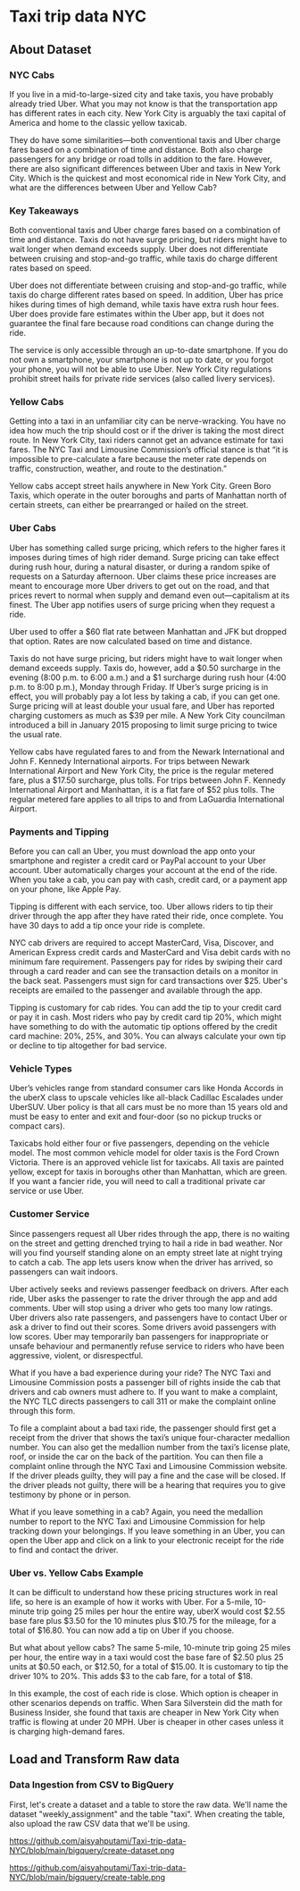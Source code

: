 # Taxi trip data NYC

## About Dataset

### NYC Cabs
If you live in a mid-to-large-sized city and take taxis, you have probably already tried Uber. What you may not know is that the transportation app has different rates in each city. New York City is arguably the taxi capital of America and home to the classic yellow taxicab.

They do have some similarities—both conventional taxis and Uber charge fares based on a combination of time and distance. Both also charge passengers for any bridge or road tolls in addition to the fare. However, there are also significant differences between Uber and taxis in New York City. Which is the quickest and most economical ride in New York City, and what are the differences between Uber and Yellow Cab?

### Key Takeaways
Both conventional taxis and Uber charge fares based on a combination of time and distance.
Taxis do not have surge pricing, but riders might have to wait longer when demand exceeds supply.
Uber does not differentiate between cruising and stop-and-go traffic, while taxis do charge different rates based on speed.

Uber does not differentiate between cruising and stop-and-go traffic, while taxis do charge different rates based on speed. In addition, Uber has price hikes during times of high demand, while taxis have extra rush hour fees. Uber does provide fare estimates within the Uber app, but it does not guarantee the final fare because road conditions can change during the ride.

The service is only accessible through an up-to-date smartphone. If you do not own a smartphone, your smartphone is not up to date, or you forgot your phone, you will not be able to use Uber. New York City regulations prohibit street hails for private ride services (also called livery services).

### Yellow Cabs
Getting into a taxi in an unfamiliar city can be nerve-wracking. You have no idea how much the trip should cost or if the driver is taking the most direct route. In New York City, taxi riders cannot get an advance estimate for taxi fares. The NYC Taxi and Limousine Commission’s official stance is that “it is impossible to pre-calculate a fare because the meter rate depends on traffic, construction, weather, and route to the destination.”

Yellow cabs accept street hails anywhere in New York City. Green Boro Taxis, which operate in the outer boroughs and parts of Manhattan north of certain streets, can either be prearranged or hailed on the street.

### Uber Cabs
Uber has something called surge pricing, which refers to the higher fares it imposes during times of high rider demand. Surge pricing can take effect during rush hour, during a natural disaster, or during a random spike of requests on a Saturday afternoon. Uber claims these price increases are meant to encourage more Uber drivers to get out on the road, and that prices revert to normal when supply and demand even out—capitalism at its finest. The Uber app notifies users of surge pricing when they request a ride.

Uber used to offer a $60 flat rate between Manhattan and JFK but dropped that option. Rates are now calculated based on time and distance.

Taxis do not have surge pricing, but riders might have to wait longer when demand exceeds supply. Taxis do, however, add a $0.50 surcharge in the evening (8:00 p.m. to 6:00 a.m.) and a $1 surcharge during rush hour (4:00 p.m. to 8:00 p.m.), Monday through Friday. If Uber’s surge pricing is in effect, you will probably pay a lot less by taking a cab, if you can get one. Surge pricing will at least double your usual fare, and Uber has reported charging customers as much as $39 per mile. A New York City councilman introduced a bill in January 2015 proposing to limit surge pricing to twice the usual rate.

Yellow cabs have regulated fares to and from the Newark International and John F. Kennedy International airports. For trips between Newark International Airport and New York City, the price is the regular metered fare, plus a $17.50 surcharge, plus tolls. For trips between John F. Kennedy International Airport and Manhattan, it is a flat fare of $52 plus tolls. The regular metered fare applies to all trips to and from LaGuardia International Airport.

### Payments and Tipping
Before you can call an Uber, you must download the app onto your smartphone and register a credit card or PayPal account to your Uber account. Uber automatically charges your account at the end of the ride. When you take a cab, you can pay with cash, credit card, or a payment app on your phone, like Apple Pay.

Tipping is different with each service, too. Uber allows riders to tip their driver through the app after they have rated their ride, once complete. You have 30 days to add a tip once your ride is complete.

NYC cab drivers are required to accept MasterCard, Visa, Discover, and American Express credit cards and MasterCard and Visa debit cards with no minimum fare requirement. Passengers pay for rides by swiping their card through a card reader and can see the transaction details on a monitor in the back seat. Passengers must sign for card transactions over $25. Uber's receipts are emailed to the passenger and available through the app.

Tipping is customary for cab rides. You can add the tip to your credit card or pay it in cash. Most riders who pay by credit card tip 20%, which might have something to do with the automatic tip options offered by the credit card machine: 20%, 25%, and 30%. You can always calculate your own tip or decline to tip altogether for bad service.

### Vehicle Types
Uber’s vehicles range from standard consumer cars like Honda Accords in the uberX class to upscale vehicles like all-black Cadillac Escalades under UberSUV. Uber policy is that all cars must be no more than 15 years old and must be easy to enter and exit and four-door (so no pickup trucks or compact cars).

Taxicabs hold either four or five passengers, depending on the vehicle model. The most common vehicle model for older taxis is the Ford Crown Victoria. There is an approved vehicle list for taxicabs. All taxis are painted yellow, except for taxis in boroughs other than Manhattan, which are green. If you want a fancier ride, you will need to call a traditional private car service or use Uber.

### Customer Service
Since passengers request all Uber rides through the app, there is no waiting on the street and getting drenched trying to hail a ride in bad weather. Nor will you find yourself standing alone on an empty street late at night trying to catch a cab. The app lets users know when the driver has arrived, so passengers can wait indoors.

Uber actively seeks and reviews passenger feedback on drivers. After each ride, Uber asks the passenger to rate the driver through the app and add comments. Uber will stop using a driver who gets too many low ratings. Uber drivers also rate passengers, and passengers have to contact Uber or ask a driver to find out their scores. Some drivers avoid passengers with low scores. Uber may temporarily ban passengers for inappropriate or unsafe behaviour and permanently refuse service to riders who have been aggressive, violent, or disrespectful.

What if you have a bad experience during your ride? The NYC Taxi and Limousine Commission posts a passenger bill of rights inside the cab that drivers and cab owners must adhere to. If you want to make a complaint, the NYC TLC directs passengers to call 311 or make the complaint online through this form.

To file a complaint about a bad taxi ride, the passenger should first get a receipt from the driver that shows the taxi’s unique four-character medallion number. You can also get the medallion number from the taxi’s license plate, roof, or inside the car on the back of the partition. You can then file a complaint online through the NYC Taxi and Limousine Commission website. If the driver pleads guilty, they will pay a fine and the case will be closed. If the driver pleads not guilty, there will be a hearing that requires you to give testimony by phone or in person.

What if you leave something in a cab? Again, you need the medallion number to report to the NYC Taxi and Limousine Commission for help tracking down your belongings. If you leave something in an Uber, you can open the Uber app and click on a link to your electronic receipt for the ride to find and contact the driver.

### Uber vs. Yellow Cabs Example
It can be difficult to understand how these pricing structures work in real life, so here is an example of how it works with Uber. For a 5-mile, 10-minute trip going 25 miles per hour the entire way, uberX would cost $2.55 base fare plus $3.50 for the 10 minutes plus $10.75 for the mileage, for a total of $16.80. You can now add a tip on Uber if you choose.

But what about yellow cabs? The same 5-mile, 10-minute trip going 25 miles per hour, the entire way in a taxi would cost the base fare of $2.50 plus 25 units at $0.50 each, or $12.50, for a total of $15.00. It is customary to tip the driver 10% to 20%. This adds $3 to the cab fare, for a total of $18.

In this example, the cost of each ride is close. Which option is cheaper in other scenarios depends on traffic. When Sara Silverstein did the math for Business Insider, she found that taxis are cheaper in New York City when traffic is flowing at under 20 MPH. Uber is cheaper in other cases unless it is charging high-demand fares.

## Load and Transform Raw data
### Data Ingestion from CSV to BigQuery
First, let's create a dataset and a table to store the raw data. We'll name the dataset "weekly_assignment" and the table "taxi". When creating the table, also upload the raw CSV data that we'll be using.

https://github.com/aisyahputami/Taxi-trip-data-NYC/blob/main/bigquery/create-dataset.png

https://github.com/aisyahputami/Taxi-trip-data-NYC/blob/main/bigquery/create-table.png









